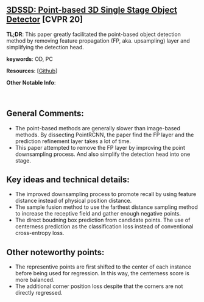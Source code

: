 [3DSSD: Point-based 3D Single Stage Object Detector](https://arxiv.org/pdf/2002.10187.pdf) [CVPR 20]
---------------	

__TL;DR__: This paper greatly facilitated the point-based object detection method by removing 
feature propagation (FP, aka. upsampling) layer and simplifying the detection head.

__keywords__: OD, PC

__Resources__: [[Github](https://github.com/Jia-Research-Lab/3DSSD)] 

__Other Notable Info__: 

<br/>    

General Comments:
------
* The point-based methods are generally slower than image-based methods. By dissecting PointRCNN, the paper find the FP
layer and the prediction refinement layer takes a lot of time. 
* This paper attempted to remove the FP layer by improving the point downsampling process. And also simplify the detection head
into one stage.

Key ideas and technical details:
------
* The improved downsampling process to promote recall by using feature distance instead of physical position distance.
* The sample fusion method to use the farthest distance sampling method to increase the receptive field and gather enough negative points.
* The direct boudning box prediction from candidate points. The use of centerness prediction as the classification loss instead of conventional
cross-entropy loss.

Other noteworthy points:
------
* The representive points are first shifted to the center of each instance before being used for regression. In this way,
the centerness score is more balanced. 
* The additional corner position loss despite that the corners are not directly regressed.


